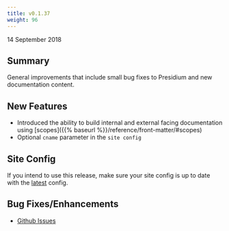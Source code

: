 ```yaml
---
title: v0.1.37
weight: 96
---
```


14 September 2018

## Summary

General improvements that include small bug fixes to Presidium and new documentation content.

## New Features

- Introduced the ability to build internal and external facing documentation using [scopes]({{% baseurl %}}/reference/front-matter/#scopes)
- Optional `cname` parameter in the `site config`

## Site Config

If you intend to use this release, make sure your site config is up to date with the [latest](https://github.com/SPANDigital/presidium-template/releases/tag/v0.1.37) config.

## Bug Fixes/Enhancements

- [Github Issues](https://github.com/SPANDigital/presidium/pulls?utf8=%E2%9C%93&q=is%3Apr+is%3Amerged+)
